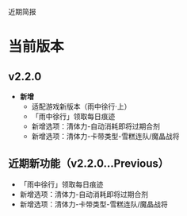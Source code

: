 近期简报

# 当前版本

## v2.2.0

- **新增**
  - 适配游戏新版本（雨中徐行·上）
  - 「雨中徐行」领取每日痕迹
  - 新增选项：清体力-自动消耗即将过期合剂
  - 新增选项：清体力-卡带类型-雪糕连队/魔晶战将

## 近期新功能（v2.2.0...Previous）

  - 「雨中徐行」领取每日痕迹
  - 新增选项：清体力-自动消耗即将过期合剂
  - 新增选项：清体力-卡带类型-雪糕连队/魔晶战将
